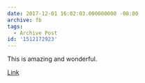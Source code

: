```yaml
---
date: 2017-12-01 16:02:03.000000000 -08:00
archive: fb
tags: 
  - Archive Post
id: '1512172923'
---
```


This is amazing and wonderful. 

[Link](https://arstechnica.com/science/2017/12/after-37-years-voyager-has-fired-up-its-trajectory-thrusters/)
